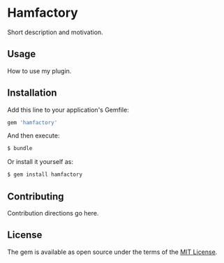 # Hamfactory
Short description and motivation.

## Usage
How to use my plugin.

## Installation
Add this line to your application's Gemfile:

```ruby
gem 'hamfactory'
```

And then execute:
```bash
$ bundle
```

Or install it yourself as:
```bash
$ gem install hamfactory
```

## Contributing
Contribution directions go here.

## License
The gem is available as open source under the terms of the [MIT License](http://opensource.org/licenses/MIT).
